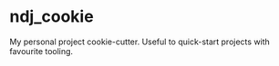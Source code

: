 # ndj_cookie
My personal project cookie-cutter. Useful to quick-start projects with favourite tooling.
